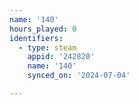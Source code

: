 ```yaml
---
name: '140'
hours_played: 0
identifiers:
  - type: steam
    appid: '242820'
    name: '140'
    synced_on: '2024-07-04'

---
```


